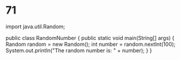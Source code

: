 # 71
import java.util.Random;

public class RandomNumber {
  public static void main(String[] args) {
    Random random = new Random();
    int number = random.nextInt(100);
    System.out.println("The random number is: " + number);
  }
}
